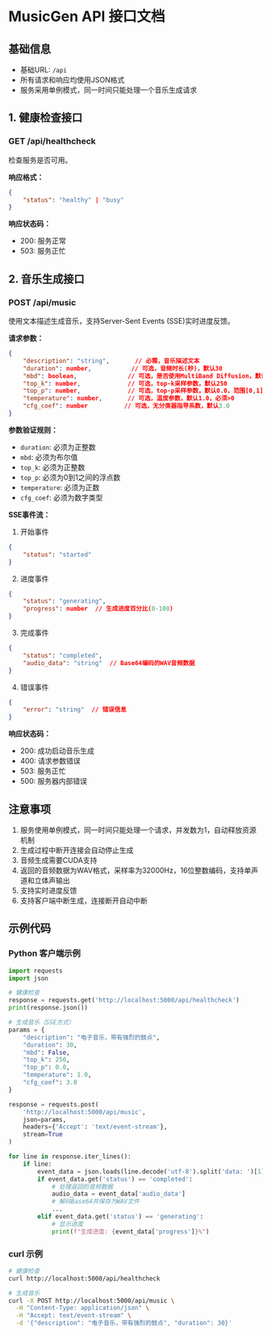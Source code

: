 # MusicGen API 接口文档

## 基础信息
- 基础URL: `/api`
- 所有请求和响应均使用JSON格式
- 服务采用单例模式，同一时间只能处理一个音乐生成请求

## 1. 健康检查接口

### GET /api/healthcheck

检查服务是否可用。

**响应格式：**
```json
{
    "status": "healthy" | "busy"
}
```

**响应状态码：**
- 200: 服务正常
- 503: 服务正忙

## 2. 音乐生成接口

### POST /api/music

使用文本描述生成音乐，支持Server-Sent Events (SSE)实时进度反馈。

**请求参数：**
```json
{
    "description": "string",       // 必需，音乐描述文本
    "duration": number,           // 可选，音频时长(秒)，默认30
    "mbd": boolean,              // 可选，是否使用MultiBand Diffusion，默认false
    "top_k": number,             // 可选，top-k采样参数，默认250
    "top_p": number,             // 可选，top-p采样参数，默认0.0，范围[0,1]
    "temperature": number,       // 可选，温度参数，默认1.0，必须>0
    "cfg_coef": number          // 可选，无分类器指导系数，默认3.0
}
```

**参数验证规则：**
- `duration`: 必须为正整数
- `mbd`: 必须为布尔值
- `top_k`: 必须为正整数
- `top_p`: 必须为0到1之间的浮点数
- `temperature`: 必须为正数
- `cfg_coef`: 必须为数字类型

**SSE事件流：**

1. 开始事件
```json
{
    "status": "started"
}
```

2. 进度事件
```json
{
    "status": "generating",
    "progress": number  // 生成进度百分比(0-100)
}
```

3. 完成事件
```json
{
    "status": "completed",
    "audio_data": "string"  // Base64编码的WAV音频数据
}
```

4. 错误事件
```json
{
    "error": "string"  // 错误信息
}
```

**响应状态码：**
- 200: 成功启动音乐生成
- 400: 请求参数错误
- 503: 服务正忙
- 500: 服务器内部错误

## 注意事项

1. 服务使用单例模式，同一时间只能处理一个请求，并发数为1，自动释放资源机制
2. 生成过程中断开连接会自动停止生成
3. 音频生成需要CUDA支持
4. 返回的音频数据为WAV格式，采样率为32000Hz，16位整数编码，支持单声道和立体声输出
5. 支持实时进度反馈
6. 支持客户端中断生成，连接断开自动中断


## 示例代码

### Python 客户端示例
```python
import requests
import json

# 健康检查
response = requests.get('http://localhost:5000/api/healthcheck')
print(response.json())

# 生成音乐（SSE方式）
params = {
    "description": "电子音乐，带有强烈的鼓点",
    "duration": 30,
    "mbd": False,
    "top_k": 250,
    "top_p": 0.0,
    "temperature": 1.0,
    "cfg_coef": 3.0
}

response = requests.post(
    'http://localhost:5000/api/music',
    json=params,
    headers={'Accept': 'text/event-stream'},
    stream=True
)

for line in response.iter_lines():
    if line:
        event_data = json.loads(line.decode('utf-8').split('data: ')[1])
        if event_data.get('status') == 'completed':
            # 处理返回的音频数据
            audio_data = event_data['audio_data']
            # 解码Base64并保存为WAV文件
            ...
        elif event_data.get('status') == 'generating':
            # 显示进度
            print(f"生成进度: {event_data['progress']}%")
```

### curl 示例
```bash
# 健康检查
curl http://localhost:5000/api/healthcheck

# 生成音乐
curl -X POST http://localhost:5000/api/music \
  -H "Content-Type: application/json" \
  -H "Accept: text/event-stream" \
  -d '{"description": "电子音乐，带有强烈的鼓点", "duration": 30}'
```
